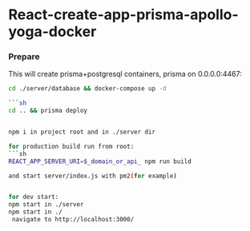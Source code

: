 # React-create-app-prisma-apollo-yoga-docker

### Prepare
 
This will create prisma+postgresql containers, prisma on 0.0.0.0:4467:
  ```sh
  cd ./server/database && docker-compose up -d

  ```sh
  cd .. && prisma deploy


npm i in project root and in ./server dir

for production build run from root:
  ```sh
  REACT_APP_SERVER_URI=$_domain_or_api_ npm run build

  and start server/index.js with pm2(for example)


for dev start:
  npm start in ./server
  npm start in ./
   navigate to http://localhost:3000/

